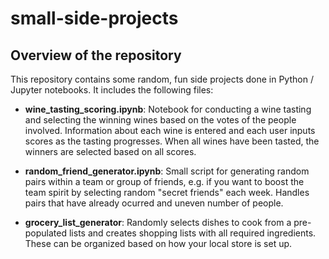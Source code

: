 # small-side-projects

## Overview of the repository

This repository contains some random, fun side projects done in Python / Jupyter notebooks. It includes the following files:

- **wine_tasting_scoring.ipynb**: Notebook for conducting a wine tasting and selecting the winning wines based on the votes of the people involved. Information about each wine is entered and each user inputs scores as the tasting progresses. When all wines have been tasted, the winners are selected based on all scores.  

- **random_friend_generator.ipynb**: Small script for generating random pairs within a team or group of friends, e.g. if you want to boost the team spirit by selecting random "secret friends" each week. Handles pairs that have already ocurred and uneven number of people.

- **grocery_list_generator**: Randomly selects dishes to cook from a pre-populated lists and creates shopping lists with all required ingredients. These can be organized based on how your local store is set up.
